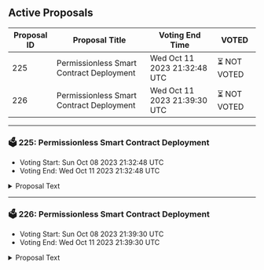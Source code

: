 ## Active Proposals

| Proposal ID | Proposal Title | Voting End Time | VOTED |
|-------------|----------------|-----------------|-------|
| 225 | Permissionless Smart Contract Deployment | Wed Oct 11 2023 21:32:48 UTC | ⏳ NOT VOTED |
| 226 | Permissionless Smart Contract Deployment | Wed Oct 11 2023 21:39:30 UTC | ⏳ NOT VOTED |

---

### 🗳 225: Permissionless Smart Contract Deployment
- Voting Start: Sun Oct 08 2023 21:32:48 UTC
- Voting End: Wed Oct 11 2023 21:32:48 UTC

<details>
<summary>Proposal Text</summary>
 
This proposal aims to make the Stargaze network permissionless for smart contract deployment...
</details>

---

### 🗳 226: Permissionless Smart Contract Deployment
- Voting Start: Sun Oct 08 2023 21:39:30 UTC
- Voting End: Wed Oct 11 2023 21:39:30 UTC

<details>
<summary>Proposal Text</summary>
 
This proposal aims to make the Stargaze network permissionless for smart contract deployment, removing the need for a passing governance proposal for each contract deployment. More details can be found on the forum discussion: https://gov.stargaze.zone/discussion/13347-enabling-permissionless-smart-contract-deployment. Please vote NO on proposal 225 as it was made by accident; this is the correct proposal for enabling permissionless Smart Contract Deployment.
</details>

